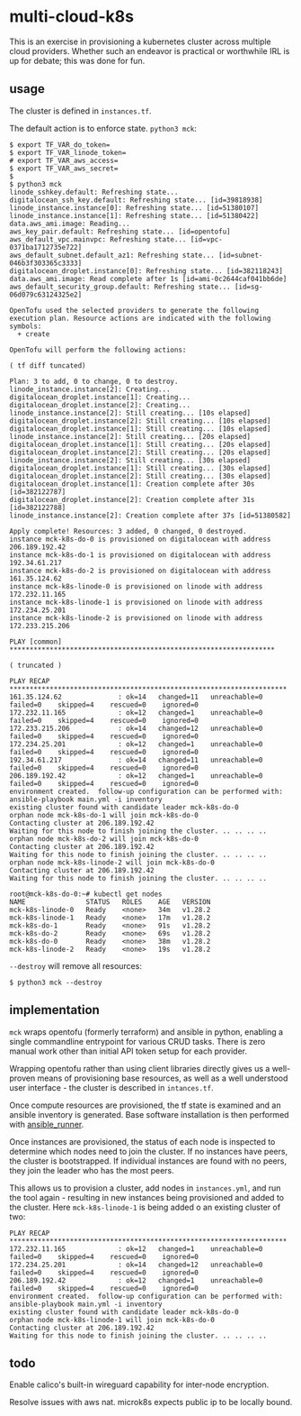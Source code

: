 # multi-cloud-k8s

This is an exercise in provisioning a kubernetes cluster across multiple cloud providers.  Whether such an endeavor is practical or worthwhile IRL is up for debate; this was done for fun.

## usage

The cluster is defined in `instances.tf`.

The default action is to enforce state.  `python3 mck`:

```
$ export TF_VAR_do_token=
$ export TF_VAR_linode_token=
# export TF_VAR_aws_access=
$ export TF_VAR_aws_secret=
$
$ python3 mck
linode_sshkey.default: Refreshing state...
digitalocean_ssh_key.default: Refreshing state... [id=39818938]
linode_instance.instance[0]: Refreshing state... [id=51380107]
linode_instance.instance[1]: Refreshing state... [id=51380422]
data.aws_ami.image: Reading...
aws_key_pair.default: Refreshing state... [id=opentofu]
aws_default_vpc.mainvpc: Refreshing state... [id=vpc-0371ba1712735e722]
aws_default_subnet.default_az1: Refreshing state... [id=subnet-046b3f303365c3333]
digitalocean_droplet.instance[0]: Refreshing state... [id=382118243]
data.aws_ami.image: Read complete after 1s [id=ami-0c2644caf041bb6de]
aws_default_security_group.default: Refreshing state... [id=sg-06d079c63124325e2]

OpenTofu used the selected providers to generate the following execution plan. Resource actions are indicated with the following symbols:
  + create

OpenTofu will perform the following actions:

( tf diff tuncated)

Plan: 3 to add, 0 to change, 0 to destroy.
linode_instance.instance[2]: Creating...
digitalocean_droplet.instance[1]: Creating...
digitalocean_droplet.instance[2]: Creating...
linode_instance.instance[2]: Still creating... [10s elapsed]
digitalocean_droplet.instance[2]: Still creating... [10s elapsed]
digitalocean_droplet.instance[1]: Still creating... [10s elapsed]
linode_instance.instance[2]: Still creating... [20s elapsed]
digitalocean_droplet.instance[1]: Still creating... [20s elapsed]
digitalocean_droplet.instance[2]: Still creating... [20s elapsed]
linode_instance.instance[2]: Still creating... [30s elapsed]
digitalocean_droplet.instance[1]: Still creating... [30s elapsed]
digitalocean_droplet.instance[2]: Still creating... [30s elapsed]
digitalocean_droplet.instance[1]: Creation complete after 30s [id=382122787]
digitalocean_droplet.instance[2]: Creation complete after 31s [id=382122788]
linode_instance.instance[2]: Creation complete after 37s [id=51380582]

Apply complete! Resources: 3 added, 0 changed, 0 destroyed.
instance mck-k8s-do-0 is provisioned on digitalocean with address 206.189.192.42
instance mck-k8s-do-1 is provisioned on digitalocean with address 192.34.61.217
instance mck-k8s-do-2 is provisioned on digitalocean with address 161.35.124.62
instance mck-k8s-linode-0 is provisioned on linode with address 172.232.11.165
instance mck-k8s-linode-1 is provisioned on linode with address 172.234.25.201
instance mck-k8s-linode-2 is provisioned on linode with address 172.233.215.206

PLAY [common] ******************************************************************

( truncated )

PLAY RECAP *********************************************************************
161.35.124.62              : ok=14   changed=11   unreachable=0    failed=0    skipped=4    rescued=0    ignored=0
172.232.11.165             : ok=12   changed=1    unreachable=0    failed=0    skipped=4    rescued=0    ignored=0
172.233.215.206            : ok=14   changed=12   unreachable=0    failed=0    skipped=4    rescued=0    ignored=0
172.234.25.201             : ok=12   changed=1    unreachable=0    failed=0    skipped=4    rescued=0    ignored=0
192.34.61.217              : ok=14   changed=11   unreachable=0    failed=0    skipped=4    rescued=0    ignored=0
206.189.192.42             : ok=12   changed=1    unreachable=0    failed=0    skipped=4    rescued=0    ignored=0
environment created.  follow-up configuration can be performed with:
ansible-playbook main.yml -i inventory
existing cluster found with candidate leader mck-k8s-do-0
orphan node mck-k8s-do-1 will join mck-k8s-do-0
Contacting cluster at 206.189.192.42
Waiting for this node to finish joining the cluster. .. .. .. ..
orphan node mck-k8s-do-2 will join mck-k8s-do-0
Contacting cluster at 206.189.192.42
Waiting for this node to finish joining the cluster. .. .. .. ..
orphan node mck-k8s-linode-2 will join mck-k8s-do-0
Contacting cluster at 206.189.192.42
Waiting for this node to finish joining the cluster. .. .. .. ..
```

```
root@mck-k8s-do-0:~# kubectl get nodes
NAME               STATUS   ROLES    AGE   VERSION
mck-k8s-linode-0   Ready    <none>   34m   v1.28.2
mck-k8s-linode-1   Ready    <none>   17m   v1.28.2
mck-k8s-do-1       Ready    <none>   91s   v1.28.2
mck-k8s-do-2       Ready    <none>   69s   v1.28.2
mck-k8s-do-0       Ready    <none>   38m   v1.28.2
mck-k8s-linode-2   Ready    <none>   19s   v1.28.2
```

`--destroy` will remove all resources:

```
$ python3 mck --destroy
```

## implementation

`mck` wraps opentofu (formerly terraform) and ansible in python, enabling a single commandline entrypoint for various CRUD tasks.  There is zero manual work other than initial API token setup for each provider.

Wrapping opentofu rather than using client libraries directly gives us a well-proven means of provisioning base resources, as well as a well understood user interface - the cluster is described in `intances.tf`.

Once compute resources are provisioned, the tf state is examined and an ansible inventory is generated.  Base software installation is then performed with [ansible_runner](https://ansible.readthedocs.io/projects/runner/en/stable/).

Once instances are provisioned, the status of each node is inspected to determine which nodes need to join the cluster.  If no instances have peers, the cluster is bootstrapped.  If individual instances are found with no peers, they join the leader who has the most peers.

This allows us to provision a cluster, add nodes in `instances.yml`, and run the tool again - resulting in new instances being provisioned and added to the cluster.  Here `mck-k8s-linode-1` is being added o an existing cluster of two:

```
PLAY RECAP *********************************************************************
172.232.11.165             : ok=12   changed=1    unreachable=0    failed=0    skipped=4    rescued=0    ignored=0
172.234.25.201             : ok=14   changed=12   unreachable=0    failed=0    skipped=4    rescued=0    ignored=0
206.189.192.42             : ok=12   changed=1    unreachable=0    failed=0    skipped=4    rescued=0    ignored=0
environment created.  follow-up configuration can be performed with:
ansible-playbook main.yml -i inventory
existing cluster found with candidate leader mck-k8s-do-0
orphan node mck-k8s-linode-1 will join mck-k8s-do-0
Contacting cluster at 206.189.192.42
Waiting for this node to finish joining the cluster. .. .. .. ..
```

## todo

Enable calico's built-in wireguard capability for inter-node encryption.

Resolve issues with aws nat.  microk8s expects public ip to be locally bound.
